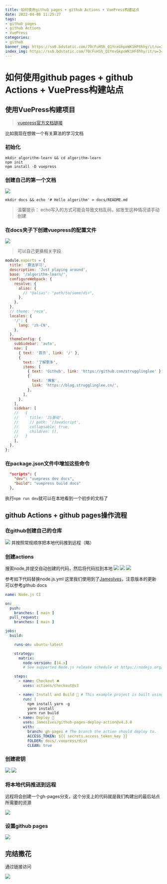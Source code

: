 ```yaml
---
title: 如何使用github pages + github Actions + VuePress构建站点
date: 2022-04-08 11:25:27
tags:
- github pages
- github Actions
- VuePress
categories:
- github
banner_img: https://ss0.bdstatic.com/70cFuHSh_Q1YnxGkpoWK1HF6hhy/it/u=3444618306,2493154184&fm=26&gp=0.jpg
index_img: https://ss0.bdstatic.com/70cFuHSh_Q1YnxGkpoWK1HF6hhy/it/u=3444618306,2493154184&fm=26&gp=0.jpg
---
```


# 如何使用github pages + github Actions + VuePress构建站点


## 使用VuePress构建项目

> [vuepress官方文档链接](https://vuepress.vuejs.org/zh/guide)

比如我现在想做一个有关算法的学习文档
### 初始化

```shell
mkdir algorithm-learn && cd algorithm-learn
npm init
npm install -D vuepress
```

### 创建自己的第一个文档
![](/img/github/1.png)
```shell
mkdir docs && echo '# Hello algorithm' > docs/README.md
```
> 温馨提示： echo写入的方式可能会导致文档乱码，如发生这种情况请手动创建

### 在docs夹子下创建vuepress的配置文件
![](/img/github/2.png)
> 可以自己更换相关字段
```js
module.exports = {
  title: '算法学习',
  description: 'Just playing around',
  base: '/algorithm-learn/',
  configureWebpack: {
    resolve: {
      alias: {
        // "@alias": "path/to/some/dir",
      },
    },
  },
  // theme: 'reco',
  locales: {
    '/': {
      lang: 'zh-CN',
    },
  },
  themeConfig: {
    subSidebar: 'auto',
    nav: [
      { text: '首页', link: '/' },
      {
        text: '了解更多',
        items: [
          { text: 'Github', link: 'https://github.com/strugglinglee' },
          {
            text: '博客',
            link: 'https://blog.strugglinglee.cn/',
          },
        ],
      },
    ],
    sidebar: [
    //   {
    //     title: 'JS基础',
    //     // path: '/JavaScript',
    //     collapsable: true,
    //     children: [],
    //   }
    ],
  },
};
```


### 在package.json文件中增加这些命令

```json
  "scripts": {
    "dev": "vuepress dev docs",
    "build": "vuepress build docs"
  },
```

执行`npm run dev`就可以在本地看到一个初步的文档了


## github Actions + github pages操作流程

### 在github创建自己的仓库

![](/img/github/3.png)
并按照常规顺序把本地代码推到远程（略）

### 创建actions

搜索node,并提交自动创建的代码，然后将代码拉到本地
![](/img/github/4.png)
![](/img/github/5-1.png)
![](/img/github/5.png)

参考如下代码替换node.js.yml
这里我们使用到了[JamesIves](https://github.com/JamesIves/github-pages-deploy-action)，注意版本的更新 可以参考github docs

```yml
name: Node.js CI

on:
  push:
    branches: [ main ]
  pull_request:
    branches: [ main ]

jobs:
  build:

    runs-on: ubuntu-latest

    strategy:
      matrix:
        node-version: [14.x]
        # See supported Node.js release schedule at https://nodejs.org/en/about/releases/

    steps:
      - name: Checkout 🛎️
        uses: actions/checkout@v3

      - name: Install and Build 🔧 # This example project is built using npm and outputs the result to the 'build' folder. Replace with the commands required to build your project, or remove this step entirely if your site is pre-built.
        run: |
          npm install yarn -g
          yarn install
          yarn run build
      - name: Deploy 🚀
        uses: JamesIves/github-pages-deploy-action@v4.3.0
        with:
          branch: gh-pages # The branch the action should deploy to.
          ACCESS_TOKEN: ${{ secrets.access_token_key }}
          FOLDER: docs/.vuepress/dist
          CLEAN: true

```


### 创建密钥

![](/img/github/7.png)
![](/img/github/8.png)

### 将本地代码推送到远程
远程将会创建一个gh-pages分支，这个分支上的代码就是我们构建出的最后站点所需要的资源

![](/img/github/6.png)

### 设置github pages

![](/img/github/9.png)

## 完结撒花

通过链接访问

![](/img/github/10.png)
